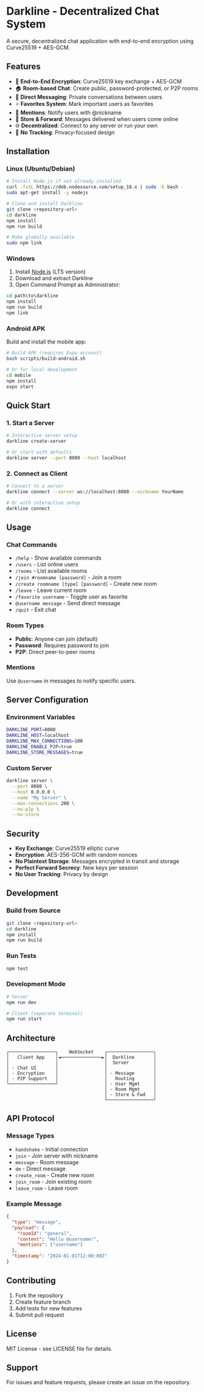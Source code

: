 # Darkline - Decentralized Chat System

A secure, decentralized chat application with end-to-end encryption using Curve25519 + AES-GCM.

## Features

- 🔐 **End-to-End Encryption**: Curve25519 key exchange + AES-GCM
- 🏠 **Room-based Chat**: Create public, password-protected, or P2P rooms
- 💬 **Direct Messaging**: Private conversations between users
- ⭐ **Favorites System**: Mark important users as favorites
- 📢 **Mentions**: Notify users with @nickname
- 💾 **Store & Forward**: Messages delivered when users come online
- 🌐 **Decentralized**: Connect to any server or run your own
- 🚫 **No Tracking**: Privacy-focused design

## Installation

### Linux (Ubuntu/Debian)
```bash
# Install Node.js if not already installed
curl -fsSL https://deb.nodesource.com/setup_18.x | sudo -E bash -
sudo apt-get install -y nodejs

# Clone and install Darkline
git clone <repository-url>
cd darkline
npm install
npm run build

# Make globally available
sudo npm link
```

### Windows
1. Install [Node.js](https://nodejs.org/) (LTS version)
2. Download and extract Darkline
3. Open Command Prompt as Administrator:
```cmd
cd path\to\darkline
npm install
npm run build
npm link
```

### Android APK
Build and install the mobile app:
```bash
# Build APK (requires Expo account)
bash scripts/build-android.sh

# Or for local development
cd mobile
npm install
expo start
```

## Quick Start

### 1. Start a Server
```bash
# Interactive server setup
darkline create-server

# Or start with defaults
darkline server --port 8080 --host localhost
```

### 2. Connect as Client
```bash
# Connect to a server
darkline connect --server ws://localhost:8080 --nickname YourName

# Or with interactive setup
darkline connect
```

## Usage

### Chat Commands
- `/help` - Show available commands
- `/users` - List online users
- `/rooms` - List available rooms
- `/join #roomname [password]` - Join a room
- `/create roomname [type] [password]` - Create new room
- `/leave` - Leave current room
- `/favorite username` - Toggle user as favorite
- `@username message` - Send direct message
- `/quit` - Exit chat

### Room Types
- **Public**: Anyone can join (default)
- **Password**: Requires password to join
- **P2P**: Direct peer-to-peer rooms

### Mentions
Use `@username` in messages to notify specific users.

## Server Configuration

### Environment Variables
```bash
DARKLINE_PORT=8080
DARKLINE_HOST=localhost
DARKLINE_MAX_CONNECTIONS=100
DARKLINE_ENABLE_P2P=true
DARKLINE_STORE_MESSAGES=true
```

### Custom Server
```bash
darkline server \
  --port 8080 \
  --host 0.0.0.0 \
  --name "My Server" \
  --max-connections 200 \
  --no-p2p \
  --no-store
```

## Security

- **Key Exchange**: Curve25519 elliptic curve
- **Encryption**: AES-256-GCM with random nonces
- **No Plaintext Storage**: Messages encrypted in transit and storage
- **Perfect Forward Secrecy**: New keys per session
- **No User Tracking**: Privacy by design

## Development

### Build from Source
```bash
git clone <repository-url>
cd darkline
npm install
npm run build
```

### Run Tests
```bash
npm test
```

### Development Mode
```bash
# Server
npm run dev

# Client (separate terminal)
npm run start
```

## Architecture

```
┌─────────────────┐    WebSocket    ┌─────────────────┐
│   Client App    │◄───────────────►│  Darkline       │
│                 │                 │  Server         │
│ - Chat UI       │                 │                 │
│ - Encryption    │                 │ - Message       │
│ - P2P Support   │                 │   Routing       │
└─────────────────┘                 │ - User Mgmt     │
                                    │ - Room Mgmt     │
                                    │ - Store & Fwd   │
                                    └─────────────────┘
```

## API Protocol

### Message Types
- `handshake` - Initial connection
- `join` - Join server with nickname
- `message` - Room message
- `dm` - Direct message
- `create_room` - Create new room
- `join_room` - Join existing room
- `leave_room` - Leave room

### Example Message
```json
{
  "type": "message",
  "payload": {
    "roomId": "general",
    "content": "Hello @username!",
    "mentions": ["username"]
  },
  "timestamp": "2024-01-01T12:00:00Z"
}
```

## Contributing

1. Fork the repository
2. Create feature branch
3. Add tests for new features
4. Submit pull request

## License

MIT License - see LICENSE file for details.

## Support

For issues and feature requests, please create an issue on the repository.